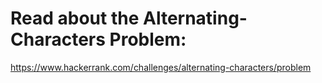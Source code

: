 # Read about the Alternating-Characters Problem:

https://www.hackerrank.com/challenges/alternating-characters/problem